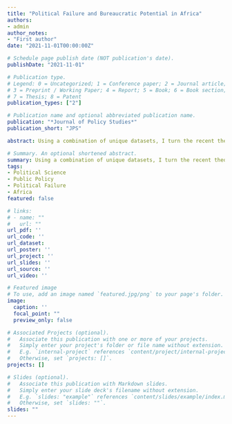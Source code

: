 ```yaml
---
title: "Political Failure and Bureaucratic Potential in Africa"
authors:
- admin
author_notes:
- "First author"
date: "2021-11-01T00:00:00Z"

# Schedule page publish date (NOT publication's date).
publishDate: "2021-11-01"

# Publication type.
# Legend: 0 = Uncategorized; 1 = Conference paper; 2 = Journal article;
# 3 = Preprint / Working Paper; 4 = Report; 5 = Book; 6 = Book section;
# 7 = Thesis; 8 = Patent
publication_types: ["2"]

# Publication name and optional abbreviated publication name.
publication: "*Journal of Policy Studies*"
publication_short: "JPS"

abstract: Using a combination of unique datasets, I turn the recent theories on political failure into testable propositions for how these processes unfold in the African context. 

# Summary. An optional shortened abstract.
summary: Using a combination of unique datasets, I turn the recent theories on political failure into testable propositions for how these processes unfold in the African context. 
tags:
- Political Science
- Public Policy
- Political Failure
- Africa
featured: false

# links:
# - name: ""
#   url: ""
url_pdf: ''
url_code: ''
url_dataset:
url_poster: ''
url_project: ''
url_slides: ''
url_source: ''
url_video: ''

# Featured image
# To use, add an image named `featured.jpg/png` to your page's folder. 
image:
  caption: ''
  focal_point: ""
  preview_only: false

# Associated Projects (optional).
#   Associate this publication with one or more of your projects.
#   Simply enter your project's folder or file name without extension.
#   E.g. `internal-project` references `content/project/internal-project/index.md`.
#   Otherwise, set `projects: []`.
projects: []

# Slides (optional).
#   Associate this publication with Markdown slides.
#   Simply enter your slide deck's filename without extension.
#   E.g. `slides: "example"` references `content/slides/example/index.md`.
#   Otherwise, set `slides: ""`.
slides: ""
---
```



